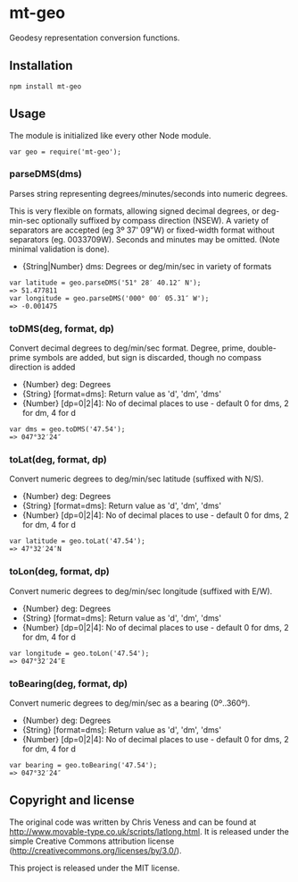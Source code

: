mt-geo
======

Geodesy representation conversion functions.


Installation
------------

    npm install mt-geo


Usage
-----

The module is initialized like every other Node module.

    var geo = require('mt-geo');

### parseDMS(dms)

Parses string representing degrees/minutes/seconds into numeric degrees.

This is very flexible on formats, allowing signed decimal degrees, or deg-min-sec optionally
suffixed by compass direction (NSEW). A variety of separators are accepted (eg 3º 37' 09"W) 
or fixed-width format without separators (eg. 0033709W). Seconds and minutes may be omitted.
(Note minimal validation is done).

* {String|Number} dms: Degrees or deg/min/sec in variety of formats

```
var latitude = geo.parseDMS('51° 28′ 40.12″ N');
=> 51.477811
var longitude = geo.parseDMS('000° 00′ 05.31″ W');
=> -0.001475
```


### toDMS(deg, format, dp)

Convert decimal degrees to deg/min/sec format.
Degree, prime, double-prime symbols are added, but sign is discarded, though no compass
direction is added

* {Number} deg: Degrees
* {String} [format=dms]: Return value as 'd', 'dm', 'dms'
* {Number} [dp=0|2|4]: No of decimal places to use - default 0 for dms, 2 for dm, 4 for d

```
var dms = geo.toDMS('47.54');
=> 047°32′24″
```


### toLat(deg, format, dp)

Convert numeric degrees to deg/min/sec latitude (suffixed with N/S).

* {Number} deg: Degrees
* {String} [format=dms]: Return value as 'd', 'dm', 'dms'
* {Number} [dp=0|2|4]: No of decimal places to use - default 0 for dms, 2 for dm, 4 for d

```
var latitude = geo.toLat('47.54');
=> 47°32′24″N
```


### toLon(deg, format, dp)

Convert numeric degrees to deg/min/sec longitude (suffixed with E/W).

* {Number} deg: Degrees
* {String} [format=dms]: Return value as 'd', 'dm', 'dms'
* {Number} [dp=0|2|4]: No of decimal places to use - default 0 for dms, 2 for dm, 4 for d

```
var longitude = geo.toLon('47.54');
=> 047°32′24″E
```


### toBearing(deg, format, dp)

Convert numeric degrees to deg/min/sec as a bearing (0º..360º).

* {Number} deg: Degrees
* {String} [format=dms]: Return value as 'd', 'dm', 'dms'
* {Number} [dp=0|2|4]: No of decimal places to use - default 0 for dms, 2 for dm, 4 for d

```
var bearing = geo.toBearing('47.54');
=> 047°32′24″
```



Copyright and license
---------------------

The original code was written by Chris Veness and can be found at
http://www.movable-type.co.uk/scripts/latlong.html. It is released under the
simple Creative Commons attribution license
(http://creativecommons.org/licenses/by/3.0/).

This project is released under the MIT license.

